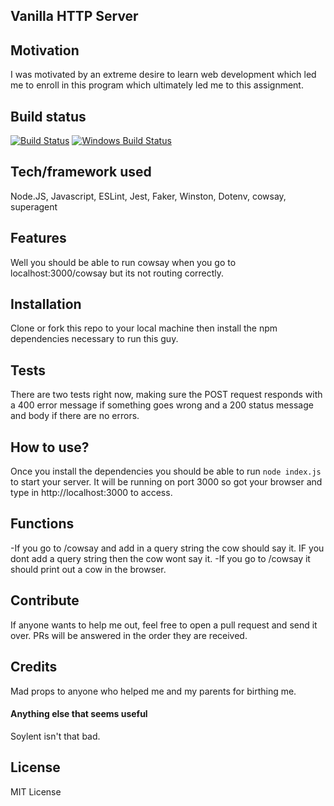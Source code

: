 ## Vanilla HTTP Server


## Motivation
I was motivated by an extreme desire to learn web development which led me to enroll in this program which ultimately led me to this assignment. 

## Build status

[![Build Status](https://travis-ci.org/akashnimare/foco.svg?branch=master)](https://travis-ci.org/akashnimare/foco)
[![Windows Build Status](https://ci.appveyor.com/api/projects/status/github/akashnimare/foco?branch=master&svg=true)](https://ci.appveyor.com/project/akashnimare/foco/branch/master)

## Tech/framework used
Node.JS, Javascript, ESLint, Jest, Faker, Winston, Dotenv, cowsay, superagent

## Features
Well you should be able to run cowsay when you go to localhost:3000/cowsay but its not routing correctly. 

## Installation
Clone or fork this repo to your local machine then install the npm dependencies necessary to run this guy. 

## Tests
There are two tests right now, making sure the POST request responds with a 400 error message if something goes wrong and a 200 status message and body if there are no errors. 

## How to use?
Once you install the dependencies you should be able to run `node index.js` to start your server. It will be running on port 3000 so got your browser and type in http://localhost:3000 to access. 

## Functions 
-If you go to /cowsay and add in a query string the cow should say it. IF you dont add a query string then the cow wont say it.
-If you go to /cowsay it should print out a cow in the browser. 

## Contribute

If anyone wants to help me out, feel free to open a pull request and send it over. PRs will be answered in the order they are received. 

## Credits
Mad props to anyone who helped me and my parents for birthing me.

#### Anything else that seems useful
Soylent isn't that bad. 

## License
MIT License